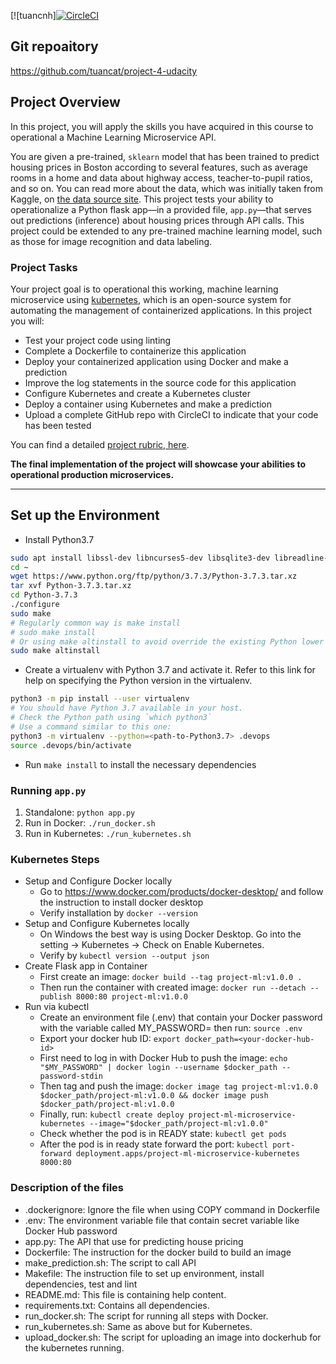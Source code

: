 [![tuancnh][![CircleCI](https://dl.circleci.com/status-badge/img/gh/tuancat/project-4-udacity/tree/main.svg?style=svg)](https://dl.circleci.com/status-badge/redirect/gh/tuancat/project-4-udacity/tree/main)

## Git repoaitory 

https://github.com/tuancat/project-4-udacity

## Project Overview

In this project, you will apply the skills you have acquired in this course to operational a Machine Learning Microservice API. 

You are given a pre-trained, `sklearn` model that has been trained to predict housing prices in Boston according to several features, such as average rooms in a home and data about highway access, teacher-to-pupil ratios, and so on. You can read more about the data, which was initially taken from Kaggle, on [the data source site](https://www.kaggle.com/c/boston-housing). This project tests your ability to operationalize a Python flask app—in a provided file, `app.py`—that serves out predictions (inference) about housing prices through API calls. This project could be extended to any pre-trained machine learning model, such as those for image recognition and data labeling.

### Project Tasks

Your project goal is to operational this working, machine learning microservice using [kubernetes](https://kubernetes.io/), which is an open-source system for automating the management of containerized applications. In this project you will:
* Test your project code using linting
* Complete a Dockerfile to containerize this application
* Deploy your containerized application using Docker and make a prediction
* Improve the log statements in the source code for this application
* Configure Kubernetes and create a Kubernetes cluster
* Deploy a container using Kubernetes and make a prediction
* Upload a complete GitHub repo with CircleCI to indicate that your code has been tested

You can find a detailed [project rubric, here](https://review.udacity.com/#!/rubrics/2576/view).

**The final implementation of the project will showcase your abilities to operational production microservices.**

---

## Set up the Environment

* Install Python3.7
```bash
sudo apt install libssl-dev libncurses5-dev libsqlite3-dev libreadline-dev libtk8.6 libgdm-dev libdb4o-cil-dev libpcap-dev
cd ~
wget https://www.python.org/ftp/python/3.7.3/Python-3.7.3.tar.xz
tar xvf Python-3.7.3.tar.xz
cd Python-3.7.3
./configure
sudo make
# Regularly common way is make install
# sudo make install
# Or using make altinstall to avoid override the existing Python lower version
sudo make altinstall
```

* Create a virtualenv with Python 3.7 and activate it. Refer to this link for help on specifying the Python version in the virtualenv. 
```bash
python3 -m pip install --user virtualenv
# You should have Python 3.7 available in your host. 
# Check the Python path using `which python3`
# Use a command similar to this one:
python3 -m virtualenv --python=<path-to-Python3.7> .devops
source .devops/bin/activate
```
* Run `make install` to install the necessary dependencies

### Running `app.py`

1. Standalone:  `python app.py`
2. Run in Docker:  `./run_docker.sh`
3. Run in Kubernetes:  `./run_kubernetes.sh`

### Kubernetes Steps

* Setup and Configure Docker locally
  * Go to https://www.docker.com/products/docker-desktop/ and follow the instruction to install docker desktop
  * Verify installation by `docker --version`
* Setup and Configure Kubernetes locally
  * On Windows the best way is using Docker Desktop. Go into the setting -> Kubernetes -> Check on Enable Kubernetes.
  * Verify by `kubectl version --output json`
* Create Flask app in Container
  * First create an image: `docker build --tag project-ml:v1.0.0 .`
  * Then run the container with created image: `docker run --detach --publish 8000:80 project-ml:v1.0.0`
* Run via kubectl
  * Create an environment file (.env) that contain your Docker password with the variable called MY_PASSWORD=<your-docker-hub-pw> then run: `source .env`
  * Export your docker hub ID: `export docker_path=<your-docker-hub-id>`
  * First need to log in with Docker Hub to push the image: `echo "$MY_PASSWORD" | docker login --username $docker_path --password-stdin`
  * Then tag and push the image: `docker image tag project-ml:v1.0.0 $docker_path/project-ml:v1.0.0 && docker image push $docker_path/project-ml:v1.0.0`
  * Finally, run: `kubectl create deploy project-ml-microservice-kubernetes --image="$docker_path/project-ml:v1.0.0"`
  * Check whether the pod is in READY state: `kubectl get pods`
  * After the pod is in ready state forward the port: `kubectl port-forward deployment.apps/project-ml-microservice-kubernetes 8000:80`

### Description of the files
* .dockerignore: Ignore the file when using COPY command in Dockerfile
* .env: The environment variable file that contain secret variable like Docker Hub password
* app.py: The API that use for predicting house pricing
* Dockerfile: The instruction for the docker build to build an image
* make_prediction.sh: The script to call API
* Makefile: The instruction file to set up environment, install dependencies, test and lint
* README.md: This file is containing help content.
* requirements.txt: Contains all dependencies.
* run_docker.sh: The script for running all steps with Docker.
* run_kubernetes.sh: Same as above but for Kubernetes.
* upload_docker.sh: The script for uploading an image into dockerhub for the kubernetes running.